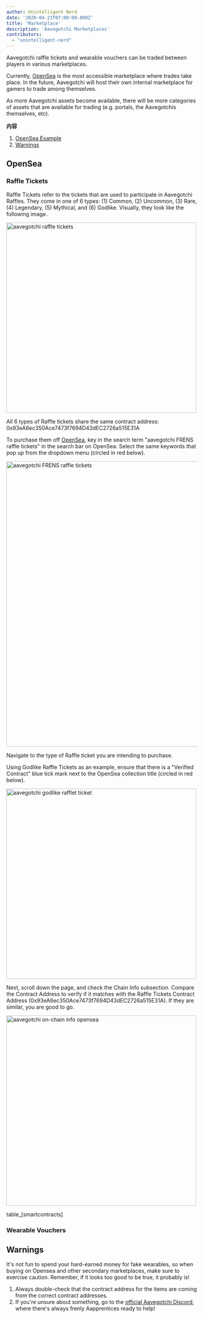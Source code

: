 ```yaml
---
author: Unintelligent Nerd
date: '2020-04-23T07:00:00.000Z'
title: 'Marketplace'
description: 'Aavegotchi Marketplaces'
contributors:
  - "unintelligent-nerd"
---
```


Aavegotchi raffle tickets and wearable vouchers can be traded between players in various marketplaces.

Currently, [OpenSea](https://opensea.io/) is the most accessible marketplace where trades take place. In the future, Aavegotchi will host their own internal marketplace for gamers to trade among themselves.

As more Aavegotchi assets become available, there will be more categories of assets that are available for trading (e.g. portals, the Aavegotchis themselves, etc).

<div class="contentsBox">

**内容**

<ol>
<li><a href=#opensea>OpenSea Example</a></li>
<li><a href=#warnings>Warnings</a></li>
</ol>

</div>

## OpenSea

### Raffle Tickets

Raffle Tickets refer to the tickets that are used to participate in Aavegotchi Raffles. They come in one of 6 types: (1) Common, (2) Uncommon, (3) Rare, (4) Legendary, (5) Mythical, and (6) Godlike. Visually, they look like the following image.

<img src = "/marketplace/aavegotchi-raffle-tix.png" alt = "aavegotchi raffle tickets" width = "500" />

All 6 types of Raffle tickets share the same contract address: 0x93eA6ec350Ace7473f7694D43dEC2726a515E31A

To purchase them off [OpenSea](https://opensea.io/), key in the search term "aavegotchi FRENS raffle tickets" in the search bar on OpenSea. Select the same keywords that pop up from the dropdown menu (circled in red below).

<img src = "/marketplace/aavegotchi-frens-raffle-tickets-opensea.png" alt = "aavegotchi FRENS raffle tickets" width = "750" />

Navigate to the type of Raffle ticket you are intending to purchase.

Using Godlike Raffle Tickets as an example, ensure that there is a "Verified Contract" blue tick mark next to the OpenSea collection title (circled in red below).

<img src = "/marketplace/aavegotchi-godlike-raffle-ticket.png" alt = "aavegotchi godlike rafflet ticket" width = "500" />

Next, scroll down the page, and check the Chain Info subsection. Compare the Contract Address to verify if it matches with the Raffle Tickets Contract Address (0x93eA6ec350Ace7473f7694D43dEC2726a515E31A). If they are similar, you are good to go.

<img src = "/marketplace/aavegotchi-chain-info.png" alt = "aavegotchi on-chain info opensea" width = "500" />

table_[smartcontracts]

### Wearable Vouchers

## Warnings

It's not fun to spend your hard-earned money for fake wearables, so when buying on Opensea and other secondary marketplaces, make sure to exercise caution. Remember, if it looks too good to be true, it probably is!

1. Always double-check that the contract address for the items are coming from the correct contract addresses.
2. If you're unsure about something, go to the [official Aavegotchi Discord](https://discord.com/invite/NPwnWB6), where there's always frenly Aapprentices ready to help!
